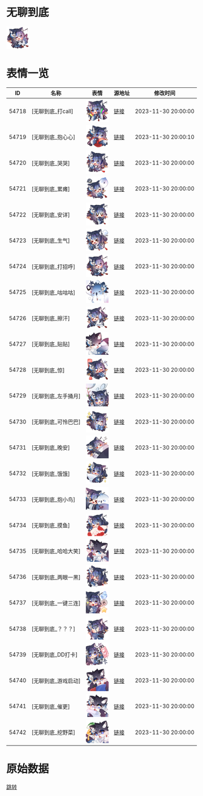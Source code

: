 # 无聊到底

<img src="./cover.png" height="60" alt="cover" />

# 表情一览

|ID|名称|表情|源地址|修改时间|
|----|----|----|----|----|
|54718|[无聊到底_打call]|<img src="./pic/054718_%5B无聊到底_打call%5D.png" height="60" alt="打call"/>|[链接](https://i0.hdslb.com/bfs/garb/d791909a5818565bef4fdfd7e17bb20ec31169dd.png)|2023-11-30 20:00:00|
|54719|[无聊到底_抱心心]|<img src="./pic/054719_%5B无聊到底_抱心心%5D.png" height="60" alt="抱心心"/>|[链接](https://i0.hdslb.com/bfs/garb/e8757244d95ce5dcfe6036d29d1d4c18506c5b13.png)|2023-11-30 20:00:10|
|54720|[无聊到底_哭哭]|<img src="./pic/054720_%5B无聊到底_哭哭%5D.png" height="60" alt="哭哭"/>|[链接](https://i0.hdslb.com/bfs/garb/f78cb251c0b3917f33ad9139f0fb0ff4a9ec32bd.png)|2023-11-30 20:00:00|
|54721|[无聊到底_累瘫]|<img src="./pic/054721_%5B无聊到底_累瘫%5D.png" height="60" alt="累瘫"/>|[链接](https://i0.hdslb.com/bfs/garb/073cb99c093f9990bc08d3ceb2ac13aada33fe42.png)|2023-11-30 20:00:00|
|54722|[无聊到底_安详]|<img src="./pic/054722_%5B无聊到底_安详%5D.png" height="60" alt="安详"/>|[链接](https://i0.hdslb.com/bfs/garb/0ac8a26654757b3b1ef8a8f35ad3f68841e31d70.png)|2023-11-30 20:00:00|
|54723|[无聊到底_生气]|<img src="./pic/054723_%5B无聊到底_生气%5D.png" height="60" alt="生气"/>|[链接](https://i0.hdslb.com/bfs/garb/f6efd5415f9c36ab7332e8afc1080c555d098d8c.png)|2023-11-30 20:00:00|
|54724|[无聊到底_打招呼]|<img src="./pic/054724_%5B无聊到底_打招呼%5D.png" height="60" alt="打招呼"/>|[链接](https://i0.hdslb.com/bfs/garb/1e1654bd27faced3503e6231c567be82a4dd6085.png)|2023-11-30 20:00:00|
|54725|[无聊到底_咕咕咕]|<img src="./pic/054725_%5B无聊到底_咕咕咕%5D.png" height="60" alt="咕咕咕"/>|[链接](https://i0.hdslb.com/bfs/garb/08ca74bf1a71c99f898aab41243f01ad2c5c7919.png)|2023-11-30 20:00:00|
|54726|[无聊到底_擦汗]|<img src="./pic/054726_%5B无聊到底_擦汗%5D.png" height="60" alt="擦汗"/>|[链接](https://i0.hdslb.com/bfs/garb/3eb47ff45b18a7498e03a6be90d8245c964d65f5.png)|2023-11-30 20:00:00|
|54727|[无聊到底_贴贴]|<img src="./pic/054727_%5B无聊到底_贴贴%5D.png" height="60" alt="贴贴"/>|[链接](https://i0.hdslb.com/bfs/garb/a40d4379a375fff1d108f65843b939f69bed0fbf.png)|2023-11-30 20:00:00|
|54728|[无聊到底_惊]|<img src="./pic/054728_%5B无聊到底_惊%5D.png" height="60" alt="惊"/>|[链接](https://i0.hdslb.com/bfs/garb/ad6e0e952fa661d14de7087f3adc3d34bad001b8.png)|2023-11-30 20:00:00|
|54729|[无聊到底_左手捅月]|<img src="./pic/054729_%5B无聊到底_左手捅月%5D.png" height="60" alt="左手捅月"/>|[链接](https://i0.hdslb.com/bfs/garb/59dd9793048105b8f063824ea0176d9458ca4db2.png)|2023-11-30 20:00:00|
|54730|[无聊到底_可怜巴巴]|<img src="./pic/054730_%5B无聊到底_可怜巴巴%5D.png" height="60" alt="可怜巴巴"/>|[链接](https://i0.hdslb.com/bfs/garb/565c4a4ff02294ff920b5faceac696040d334b6e.png)|2023-11-30 20:00:00|
|54731|[无聊到底_晚安]|<img src="./pic/054731_%5B无聊到底_晚安%5D.png" height="60" alt="晚安"/>|[链接](https://i0.hdslb.com/bfs/garb/f52d805bca16fa20b1a846cb0f6e1acb327c6a38.png)|2023-11-30 20:00:00|
|54732|[无聊到底_饿饿]|<img src="./pic/054732_%5B无聊到底_饿饿%5D.png" height="60" alt="饿饿"/>|[链接](https://i0.hdslb.com/bfs/garb/19a5d6e978a57bb5cbaab7378e065fe68b7206e8.png)|2023-11-30 20:00:00|
|54733|[无聊到底_抱小鸟]|<img src="./pic/054733_%5B无聊到底_抱小鸟%5D.png" height="60" alt="抱小鸟"/>|[链接](https://i0.hdslb.com/bfs/garb/585903ebe3dfa4fd2f9b03e897f542c77478ae69.png)|2023-11-30 20:00:00|
|54734|[无聊到底_摸鱼]|<img src="./pic/054734_%5B无聊到底_摸鱼%5D.png" height="60" alt="摸鱼"/>|[链接](https://i0.hdslb.com/bfs/garb/211faea18dda883f7afb837fb42869b544a376c3.png)|2023-11-30 20:00:00|
|54735|[无聊到底_哈哈大笑]|<img src="./pic/054735_%5B无聊到底_哈哈大笑%5D.png" height="60" alt="哈哈大笑"/>|[链接](https://i0.hdslb.com/bfs/garb/7df65d3091b2ae717753204d2512788a48405c4b.png)|2023-11-30 20:00:00|
|54736|[无聊到底_两眼一黑]|<img src="./pic/054736_%5B无聊到底_两眼一黑%5D.png" height="60" alt="两眼一黑"/>|[链接](https://i0.hdslb.com/bfs/garb/e6891f2539c3befcfeafbb677ba048a8172da34d.png)|2023-11-30 20:00:00|
|54737|[无聊到底_一键三连]|<img src="./pic/054737_%5B无聊到底_一键三连%5D.png" height="60" alt="一键三连"/>|[链接](https://i0.hdslb.com/bfs/garb/172d3e223d326bc24a361f181fcff048a3de3647.png)|2023-11-30 20:00:00|
|54738|[无聊到底_？？？]|<img src="./pic/054738_%5B无聊到底_？？？%5D.png" height="60" alt="？？？"/>|[链接](https://i0.hdslb.com/bfs/garb/3e1f0c118bb60e211f3decb75699fb07f51dd0d4.png)|2023-11-30 20:00:00|
|54739|[无聊到底_DD打卡]|<img src="./pic/054739_%5B无聊到底_DD打卡%5D.png" height="60" alt="DD打卡"/>|[链接](https://i0.hdslb.com/bfs/garb/c404313dea6dee17800f74be757a146a957f2a18.png)|2023-11-30 20:00:00|
|54740|[无聊到底_游戏启动]|<img src="./pic/054740_%5B无聊到底_游戏启动%5D.png" height="60" alt="游戏启动"/>|[链接](https://i0.hdslb.com/bfs/garb/c065202c8893a5e776384dc330bf6b5a85ca9d5a.png)|2023-11-30 20:00:00|
|54741|[无聊到底_催更]|<img src="./pic/054741_%5B无聊到底_催更%5D.png" height="60" alt="催更"/>|[链接](https://i0.hdslb.com/bfs/garb/f9bc60bca0c604df1e420b4356e4c42ece6c0f49.png)|2023-11-30 20:00:00|
|54742|[无聊到底_挖野菜]|<img src="./pic/054742_%5B无聊到底_挖野菜%5D.png" height="60" alt="挖野菜"/>|[链接](https://i0.hdslb.com/bfs/garb/255d4e7d636ed9dd74d1d45d21d3d57791be2bba.png)|2023-11-30 20:00:00|

# 原始数据

[跳转](./raw.json)

